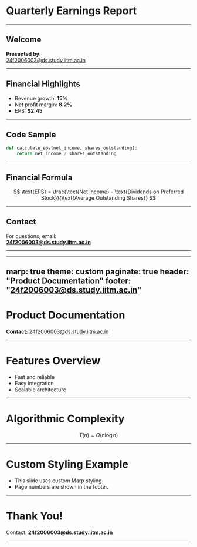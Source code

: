 # Quarterly Earnings Report

---

## Welcome

**Presented by:**  
24f2006003@ds.study.iitm.ac.in

---

<!-- .slide: data-markdown data-background="#f7f7f7" -->

## Financial Highlights

- Revenue growth: **15%** <!-- .element: class="fragment" -->
- Net profit margin: **8.2%** <!-- .element: class="fragment" -->
- EPS: **$2.45** <!-- .element: class="fragment" -->

---

## Code Sample

```python
def calculate_eps(net_income, shares_outstanding):
    return net_income / shares_outstanding
```

---

## Financial Formula

$$
\text{EPS} = \frac{\text{Net Income} - \text{Dividends on Preferred Stock}}{\text{Average Outstanding Shares}}
$$

---

## Contact

For questions, email:  
**24f2006003@ds.study.iitm.ac.in**

---
---
marp: true
theme: custom
paginate: true
header: "Product Documentation"
footer: "24f2006003@ds.study.iitm.ac.in"
---

<!-- _theme: custom
style: |
  section {
    font-family: 'Segoe UI', Arial, sans-serif;
  }
  h1 {
    color: #0057b8;
  }
  .bg-slide {
    background-image: url('https://images.unsplash.com/photo-1506744038136-46273834b3fb?auto=format&fit=crop&w=800&q=80');
    background-size: cover;
    color: #fff;
  }
-->

# Product Documentation

**Contact:** 24f2006003@ds.study.iitm.ac.in

---

<!-- class: bg-slide -->

# Features Overview

- Fast and reliable
- Easy integration
- Scalable architecture

---

# Algorithmic Complexity

$$
T(n) = O(n \log n)
$$

---

# Custom Styling Example

<!-- style: "color: #0057b8; background: #f0f8ff;" -->

- This slide uses custom Marp styling.
- Page numbers are shown in the footer.

---

<!-- _footer: "Page {page} of {total}" -->

# Thank You!

Contact: **24f2006003@ds.study.iitm.ac.in**

---